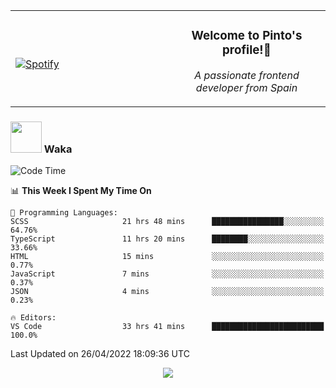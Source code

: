 <table width="100%" align="center"> 
  <tr>
  <td width="50%">
      
&nbsp; <br> [![Spotify](https://novatorem-zeta-rust.vercel.app/api/spotify)](https://open.spotify.com/user/novatorem-zeta-rust)

  </td>
  <td width="50%">
    <h3 align="center">Welcome to Pinto's profile!👋</h3>
    <p align="center"><em>A passionate frontend developer from Spain</em></p>
  </td>
  </table>

### <img src="https://media.giphy.com/media/VgCDAzcKvsR6OM0uWg/giphy.gif" width="50"> Waka

  <!--START_SECTION:waka-->
![Code Time](http://img.shields.io/badge/Code%20Time-284%20hrs%2048%20mins-blue)

📊 **This Week I Spent My Time On** 

```text
💬 Programming Languages: 
SCSS                     21 hrs 48 mins      ████████████████░░░░░░░░░   64.76% 
TypeScript               11 hrs 20 mins      ████████░░░░░░░░░░░░░░░░░   33.66% 
HTML                     15 mins             ░░░░░░░░░░░░░░░░░░░░░░░░░   0.77% 
JavaScript               7 mins              ░░░░░░░░░░░░░░░░░░░░░░░░░   0.37% 
JSON                     4 mins              ░░░░░░░░░░░░░░░░░░░░░░░░░   0.23%

🔥 Editors: 
VS Code                  33 hrs 41 mins      █████████████████████████   100.0%

```


 Last Updated on 26/04/2022 18:09:36 UTC
<!--END_SECTION:waka-->

<div align="center">
<img src="https://github-readme-stats-gilt-tau.vercel.app/api/top-langs/?username=pinto-hub&layout=compact&theme=dracula" />
</div>

